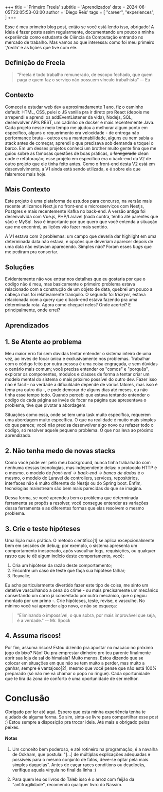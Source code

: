 +++
title = 'Primeiro Freela'
subtitle = 'Aprendizados'
date = 2024-06-05T23:05:53-03:00
author = 'Diego Reis'
tags = [
    "career",
    "experiences",   
]
+++

Esse é meu primeiro blog post, então se você está lendo isso, obrigado! A ideia
é fazer posts assim regularmente, documentando um pouco a minha experiência como
estudante de Ciência da Computação entrando no mercado de trabalho. Mas vamos
ao que interessa: como foi meu primeiro _'freela'_ e as lições que tive com ele.

## Definição de Freela

> "Freela é todo trabalho remunerado, de escopo fechado, que quem paga e quem faz o serviço não possuem vínculo trabalhista"
                                                    -- Eu

## Contexto

Comecei a estudar web dev a aproximadamente 1 ano, fiz o caminho default: HTML, CSS,
pulei o JS vanilla pra ir direto pro React (depois me arrependi e aprendi os addEventListener
da vida), Nodejs, SQL, desenvolver APIs REST, um cadinho de docker e mais recentemente Java.
Cada projeto nesse meio tempo me ajudou a melhorar algum ponto em específico, alguns o requerimento
era velocidade - de entrega não performance bruta - outros era a mantenabilidade, alguns eu nem sabia
a stack antes de começar, aprendi o que precisava sob demanda e toquei o barco. Em um desses projetos
conheci um brother muito gente fina que me guiou sobre as famosas questões de boas práticas, o ~~famigerado~~
clean code e refatoração; esse projeto em específico era o back-end da V2 de outro projeto que ele tinha feito antes. 
Como o front-end desta V2 está em desenvolvimento, a V1 ainda está sendo utilizada, e é sobre ela que falaremos mais hoje.  

## Mais Contexto

Este projeto é uma plataforma de estudos para concurso, na versão mais recente utilizamos Next.js no front-end e 
microsserviços com Nestjs, Postgres e mais recentemente Kafka no back-end. A versão antiga foi desenvolvida
com Vue.js, PHP/Laravel (nada contra, tenho até parentes que são) e MySql. Isso é importante por que quero que você
entenda a situação que me encontrei, as lições vão fazer mais sentido.

A V1 estava com 2 problemas: um campo que deveria dar highlight em uma determinada data não estava, e opções que deveriam
aparecer depois de uma data não estavam aparecendo. Simples não? Foram esses _bugs_ que me pediram pra consertar.

## Soluções

Evidentemente não vou entrar nos detalhes que eu gostaria por que o código não é meu, mas basicamente
o primeiro problema estava relacionado com a construção de um objeto de data, quebrei um pouco a cabeça mas foi relativamente
tranquilo. O segundo foi _trickyer_, estava relacionada com a query que o back-end estava fazendo pra uma determinada rota. Agora
como cheguei neles? Onde acertei? E principalmente, onde errei?

## Aprendizados

## 1. Se Atente ao problema

Meu maior erro foi sem dúvidas tentar entender o sistema inteiro de uma vez, ao invés de focar única e exclusivamente nos problemas.
Trabalhar com o código feito por outra pessoa é uma coisa engraçada, e sem dúvidas o cenário mais comum; você precisa entender os "comos" e 
"porquês", explorar os componentes, módulos e classes de forma a tentar criar um modelo mental do sistema o mais próximo possível do
outro dev. Fazer isso não é fácil - na verdade a dificuldade depende de vários fatores, mas isso é tema pra outro dia -, e pode demorar
de alguns dias até meses, eu não tinha esse tempo todo. Quando percebi que estava tentando entender o código de cada página ao invés de
focar na página que apresentava o problema, tive que pivotar a abordagem. 

Situações como essa, onde se tem uma task muito específica, requerem uma abordagem muito específica. O que na realidade é muito mais simples
do que parece; você não precisa desenvolver algo novo ou refazer todo o código, só resolver aquele pequeno problema. O que nos leva ao próximo 
aprendizado.

## 2. Não tenha medo de novas stacks

Como você pôde ver pelo meu background, nunca tinha trabalhado com nenhuma dessas tecnologias, mas independente delas: o protocolo HTTP é o mesmo,
o modelo de _front-end -> back-end -> banco de dados_ é o mesmo, o modelo do Laravel de controllers, services, repositórios, interfaces não é 
muito diferente do Nestjs ou do Spring boot. Enfim, tecnologias mainstream são bem mais parecidas do que se imagina.

Dessa forma, se você aprendeu bem o problema que determinada ferramenta se propôs a resolver, você consegue entender as variações dessa ferramenta
e as diferentes formas que elas resolvem o mesmo problema.

## 3. Crie e teste hipóteses

Uma lição mais prática. O método científico[1] se aplica excepcionalmente bem em sessões de debug; por exemplo, o sistema apresenta um comportamento
inesperado, após vasculhar logs, requisições, ou qualquer rastro que te dê algum indício deste comportamento, você:

1. Cria um hipótese da razão deste comportamento;
2. Encontre um caso de teste que faça sua hipótese falhar;
3. Reavalie;

Eu acho particularmente divertido fazer este tipo de coisa, me sinto um detetive vasculhando a cena do crime - ou mais precisamente um mecânico 
consertando um carro já consertado por outro mecânico, que o pegou montado por um primo -. Crie hipóteses, teste, revise, e vasculhe. No mínimo
você vai aprender algo novo, e não se esqueça:

> "Eliminando o impossível, o que sobra, por mais improvável que seja, é a verdade."
                                                    -- Mr. Spock

## 4. Assuma riscos!

Por fim, assuma riscos! Estou dizendo pra apostar no macaco no próximo jogo do bixo? Não! Ou pra emprestar dinheiro pro teu parente finalmente abrir
sua loja de sal do himalaia? Muito menos. Estou dizendo que se colocar em situações em que não se tem muito a perder, mas muito a ganhar, sempre é
vantajoso[2], mesmo que você pense que não está 100% preparado (só não me vá chamar o popó no ringue). Cada oportunidade que te tira da zona de conforto
é uma oportunidade de ser melhor.

# Conclusão

Obrigado por ler até aqui. Espero que esta minha experiência tenha te ajudado de alguma forma. Se sim, sinta-se livre para compartilhar esse post :)
Estou sempre a disposição pra trocar ideia. Até mais e obrigado pelos peixes.



#### Notas

1. Um conceito bem poderoso, e até rotineiro na programação, é a navalha de Ockham, que postula: "[...] de múltiplas explicações 
adequadas e possíveis para o mesmo conjunto de fatos, deve-se optar pela mais simples daquelas". Antes de caçar races conditions ou deadlocks, verifique
aquela vírgula no final da linha :)

2. Para quem leu os livros do Taleb isso é o arroz com feijão da "antifragilidade", recomendo qualquer livro do Nassim.







